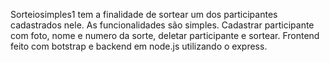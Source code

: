 Sorteiosimples1 tem a finalidade de sortear um dos participantes cadastrados nele.
As funcionalidades são simples.
Cadastrar participante com foto, nome e numero da sorte, deletar participante e sortear.
Frontend feito com botstrap e backend em node.js utilizando o express.
